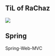 ## TiL of RaChaz 

<div align="left">
	<img src="https://img.shields.io/badge/Velog-20C997?style=flat&logo=Velog&logoColor=white" />
</div>

## Spring

Spring-Web-MVC



